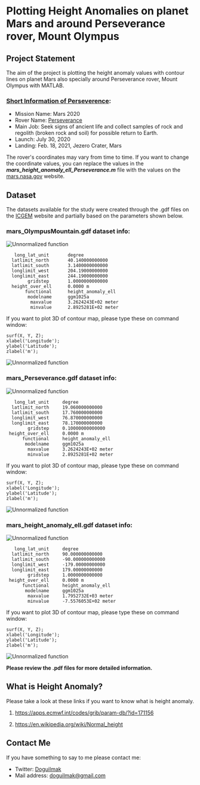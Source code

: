 
# Plotting Height Anomalies on planet Mars and around Perseverance rover, Mount Olympus


## Project Statement

The aim of the project is plotting the height anomaly values with contour lines on planet Mars also specially around Perseverance rover, Mount Olympus with MATLAB.

### [Short Information of Perseverence](https://mars.nasa.gov/mars2020/):
-   Mission Name: Mars 2020
-   Rover Name: [Perseverance](https://mars.nasa.gov/news/8622/virginia-middle-school-student-earns-honor-of-naming-nasas-next-mars-rover/)
-   Main Job: Seek signs of ancient life and collect samples of rock and regolith (broken rock and soil) for possible return to Earth.
-   Launch: July 30, 2020
-   Landing: Feb. 18, 2021, Jezero Crater, Mars

The rover's coordinates may vary from time to time. If you want to change the coordinate values, you can replace the values ​​in the ***mars_height_anomaly_ell_Perseverance.m*** file with the values ​​on the [mars.nasa.gov](https://mars.nasa.gov/mars2020/mission/where-is-the-rover/) website.

## Dataset

The datasets available for the study were created through the .gdf files on the [ICGEM](http://icgem.gfz-potsdam.de/calcgrid?modeltype=celestial) website and partially based on the parameters shown below.

### mars_OlympusMountain.gdf dataset info:

![Unnormalized function](unnormalized.jpg)

       long_lat_unit       degree
      latlimit_north       40.140000000000    
      latlimit_south       3.1400000000000    
      longlimit_west       204.19000000000    
      longlimit_east       244.19000000000    
            gridstep       1.0000000000000    
      height_over_ell      0.0000 m
           functional      height_anomaly_ell
            modelname      ggm1025a
             maxvalue      3.2624243E+02 meter
             minvalue      2.8925281E+02 meter

If you want to plot 3D of contour map, please type these on command window:

    surf(X, Y, Z);
    xlabel('Longitude');
    ylabel('Latitude');
    zlabel('m');

![Unnormalized function](unnormalized.jpg)

### mars_Perseverance.gdf dataset info:

![Unnormalized function](unnormalized.jpg)

       long_lat_unit     degree
      latlimit_north     19.060000000000    
      latlimit_south     17.760000000000    
      longlimit_west     76.870000000000    
      longlimit_east     78.170000000000    
            gridstep     0.10000000000000    
     height_over_ell     0.0000 m
          functional     height_anomaly_ell
           modelname     ggm1025a
            maxvalue     3.2624243E+02 meter
            minvalue     2.8925281E+02 meter

If you want to plot 3D of contour map, please type these on command window:

    surf(X, Y, Z);
    xlabel('Longitude');
    ylabel('Latitude');
    zlabel('m');

![Unnormalized function](unnormalized.jpg)  

### mars_height_anomaly_ell.gdf dataset info:

![Unnormalized function](unnormalized.jpg)

       long_lat_unit     degree
      latlimit_north     90.000000000000    
      latlimit_south     -90.000000000000    
      longlimit_west     -179.00000000000    
      longlimit_east     179.00000000000    
            gridstep     1.0000000000000    
     height_over_ell     0.0000 m
          functional     height_anomaly_ell
           modelname     ggm1025a
            maxvalue     1.7952732E+03 meter
            minvalue     -7.5576053E+02 meter

If you want to plot 3D of contour map, please type these on command window:

    surf(X, Y, Z);
    xlabel('Longitude');
    ylabel('Latitude');
    zlabel('m');

![Unnormalized function](unnormalized.jpg)

**Please review the .pdf files for more detailed information.**

##  What is Height Anomaly?

Please take a look at these links if you want to know what is height anomaly.

 1. https://apps.ecmwf.int/codes/grib/param-db/?id=171156 
    
 2. https://en.wikipedia.org/wiki/Normal_height

## Contact Me

If you have something to say to me please contact me: 

 - Twitter: [Doguilmak](https://twitter.com/Doguilmak)
 - Mail address: doguilmak@gmail.com
 